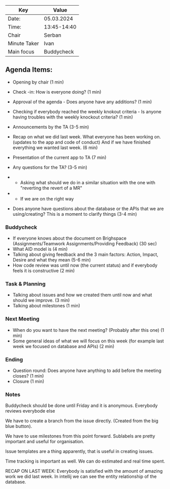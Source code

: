  Key | Value |
| --- | --- |
| Date: | 05.03.2024 |
| Time: | 13:45-14:40 |
| Chair | Serban |
| Minute Taker | Ivan |
|Main focus | Buddycheck |
<h2> Agenda Items: </h2>

- Opening by chair (1 min)
- Check -in: How is everyone doing? (1 min)
- Approval of the agenda - Does anyone have any additions? (1 min)
- Checking if everybody reached the weekly knokout criteria - Is anyone having troubles with the weekly knockout criteria? (1 min)
- Announcements by the TA (3-5 min)
- Recap on what we did last week. What everyone has been working on.(updates to the app and code of conduct) And if we have finished everything we wanted last week. (6 min)
- Presentation of the current app to TA (7 min)

- Any questions for the TA? (3-5 min)
- - Asking what should we do in a similar situation with the one with "reverting the revert of a MR"
- - If we are on the right way
- Does anyone have questions about the database or the APIs that we are using/creating? This is a moment to clarify things (3-4 min)
<h3> Buddycheck </h3>

- If everyone knows about the document on Brighspace (Assignments/Teamwork Assignments/Providing Feedback) (30 sec)
- What AID model is (4 min)
- Talking about giving feedback and the 3 main factors: Action, Impact, Desire and what they mean (5-6 min)
- How code review was until now (the current status) and if everybody feels it is constructive (2 min)
<h3>Task & Planning </h3>

- Talking about issues and how we created them until now and what should we improve. (3 min)
- Talking about milestones (1 min)
<h3> Next Meeting </h3>

- When do you want to have the next meeting? (Probably after this one) (1 min)
- Some general ideas of what we will focus on this week (for example last week we focused on database and APIs) (2 min)
<h3> Ending </h3>

- Question round: Does anyone have anything to add before the meeting closes? (1 min)
- Closure (1 min)

<h3> Notes </h3>

Buddycheck should be done until Friday and it is anonymous. Everybody reviews everybode else

We have to create a branch from the issue directly. (Created from the big blue button).

We have to use milestones from this point forward. Sublabels are pretty important and useful for organisation. 

Issue templates are a thing apparently, that is useful in creating issues.

Time tracking is important as well. We can do estimated and real time spent. 

RECAP ON LAST WEEK: 
Everybody is satisfied with the amount of amazing work we did last week. 
In intellij we can see the entity relationship of the database.








